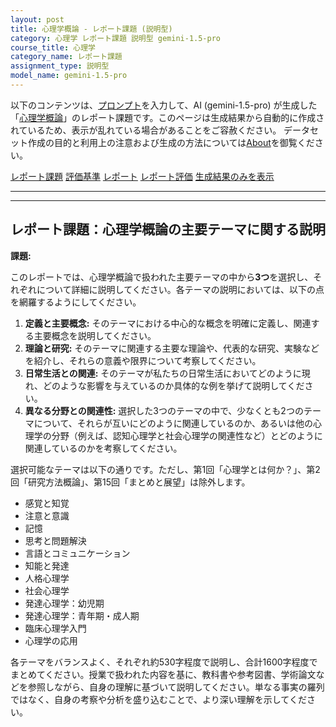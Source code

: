 ```yaml
---
layout: post
title: 心理学概論 - レポート課題 (説明型)
category: 心理学 レポート課題 説明型 gemini-1.5-pro
course_title: 心理学
category_name: レポート課題
assignment_type: 説明型
model_name: gemini-1.5-pro
---
```


以下のコンテンツは、[プロンプト](http://127.0.0.1:8000/generated/心理学/gemini-1.5-pro/prompt_レポート課題-説明型.md)を入力して、AI (gemini-1.5-pro) が生成した「[心理学概論](/contents/心理学/)」のレポート課題です。このページは生成結果から自動的に作成されているため、表示が乱れている場合があることをご容赦ください。
データセット作成の目的と利用上の注意および生成の方法については[About](/About)を御覧ください。

[レポート課題](../レポート課題-説明型)
[評価基準](../評価基準-説明型)
[レポート](../レポート-説明型)
[レポート評価](../レポート評価-説明型)
[生成結果のみを表示](http://127.0.0.1:8000/generated/心理学/gemini-1.5-pro/レポート課題-説明型.md)
  

***
***
  
## レポート課題：心理学概論の主要テーマに関する説明

**課題:**

このレポートでは、心理学概論で扱われた主要テーマの中から**3つ**を選択し、それぞれについて詳細に説明してください。各テーマの説明においては、以下の点を網羅するようにしてください。

1. **定義と主要概念:** そのテーマにおける中心的な概念を明確に定義し、関連する主要概念を説明してください。
2. **理論と研究:** そのテーマに関連する主要な理論や、代表的な研究、実験などを紹介し、それらの意義や限界について考察してください。
3. **日常生活との関連:** そのテーマが私たちの日常生活においてどのように現れ、どのような影響を与えているのか具体的な例を挙げて説明してください。
4. **異なる分野との関連性:**  選択した3つのテーマの中で、少なくとも2つのテーマについて、それらが互いにどのように関連しているのか、あるいは他の心理学の分野（例えば、認知心理学と社会心理学の関連性など）とどのように関連しているのかを考察してください。


選択可能なテーマは以下の通りです。ただし、第1回「心理学とは何か？」、第2回「研究方法概論」、第15回「まとめと展望」は除外します。

* 感覚と知覚
* 注意と意識
* 記憶
* 思考と問題解決
* 言語とコミュニケーション
* 知能と発達
* 人格心理学
* 社会心理学
* 発達心理学：幼児期
* 発達心理学：青年期・成人期
* 臨床心理学入門
* 心理学の応用


各テーマをバランスよく、それぞれ約530字程度で説明し、合計1600字程度でまとめてください。授業で扱われた内容を基に、教科書や参考図書、学術論文などを参照しながら、自身の理解に基づいて説明してください。単なる事実の羅列ではなく、自身の考察や分析を盛り込むことで、より深い理解を示してください。
